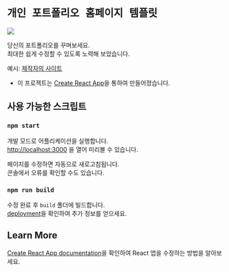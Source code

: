 # `개인 포트폴리오 홈페이지 템플릿`

<img src="https://user-images.githubusercontent.com/67549204/96617563-bf1a3d00-133e-11eb-9eb3-bedcc797f12c.png" />

당신의 포트폴리오를 꾸며보세요.<br />
최대한 쉽게 수정할 수 있도록 노력해 보았습니다.

예시: [제작자의 사이트](https://inseonghwang.netlify.app/)

* 이 프로젝트는 [Create React App](https://github.com/facebook/create-react-app)을 통하여 만들어졌습니다.

## 사용 가능한 스크립트

### `npm start`

개발 모드로 어플리케이션을 실행합니다.<br />
[http://localhost:3000](http://localhost:3000) 을 열어 미리볼 수 있습니다.

페이지를 수정하면 자동으로 새로고침됩니다.<br />
콘솔에서 오류를 확인할 수도 있습니다.

### `npm run build`

수정 완료 후 `build` 폴더에 빌드합니다.<br />
[deployment](https://facebook.github.io/create-react-app/docs/deployment)을 확인하여 추가 정보를 얻으세요.

## Learn More

[Create React App documentation](https://facebook.github.io/create-react-app/docs/getting-started)을 확인하여 React 앱을 수정하는 방법을 알아보세요.
